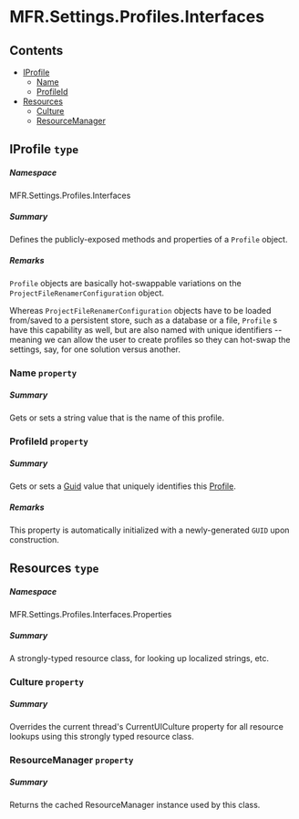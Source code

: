 <a name='assembly'></a>
# MFR.Settings.Profiles.Interfaces

## Contents

- [IProfile](#T-MFR-Settings-Profiles-Interfaces-IProfile 'MFR.Settings.Profiles.Interfaces.IProfile')
  - [Name](#P-MFR-Settings-Profiles-Interfaces-IProfile-Name 'MFR.Settings.Profiles.Interfaces.IProfile.Name')
  - [ProfileId](#P-MFR-Settings-Profiles-Interfaces-IProfile-ProfileId 'MFR.Settings.Profiles.Interfaces.IProfile.ProfileId')
- [Resources](#T-MFR-Settings-Profiles-Interfaces-Properties-Resources 'MFR.Settings.Profiles.Interfaces.Properties.Resources')
  - [Culture](#P-MFR-Settings-Profiles-Interfaces-Properties-Resources-Culture 'MFR.Settings.Profiles.Interfaces.Properties.Resources.Culture')
  - [ResourceManager](#P-MFR-Settings-Profiles-Interfaces-Properties-Resources-ResourceManager 'MFR.Settings.Profiles.Interfaces.Properties.Resources.ResourceManager')

<a name='T-MFR-Settings-Profiles-Interfaces-IProfile'></a>
## IProfile `type`

##### Namespace

MFR.Settings.Profiles.Interfaces

##### Summary

Defines the publicly-exposed methods and properties of a `Profile` object.

##### Remarks

`Profile` objects are basically hot-swappable variations on the
`ProjectFileRenamerConfiguration` object.



Whereas `ProjectFileRenamerConfiguration` objects have to be loaded from/saved to a
persistent store, such as a database or a file, `Profile` s have
this capability as well, but are also named with unique identifiers --
meaning we can allow the user to create profiles so they can hot-swap
the settings, say, for one solution versus another.

<a name='P-MFR-Settings-Profiles-Interfaces-IProfile-Name'></a>
### Name `property`

##### Summary

Gets or sets a string value that is the name of this profile.

<a name='P-MFR-Settings-Profiles-Interfaces-IProfile-ProfileId'></a>
### ProfileId `property`

##### Summary

Gets or sets a [Guid](http://msdn.microsoft.com/query/dev14.query?appId=Dev14IDEF1&l=EN-US&k=k:System.Guid 'System.Guid') value that uniquely identifies
this [Profile](#T-MFR-Settings-Profiles-Profile 'MFR.Settings.Profiles.Profile').

##### Remarks

This property is automatically initialized with a newly-generated
`GUID` upon construction.

<a name='T-MFR-Settings-Profiles-Interfaces-Properties-Resources'></a>
## Resources `type`

##### Namespace

MFR.Settings.Profiles.Interfaces.Properties

##### Summary

A strongly-typed resource class, for looking up localized strings, etc.

<a name='P-MFR-Settings-Profiles-Interfaces-Properties-Resources-Culture'></a>
### Culture `property`

##### Summary

Overrides the current thread's CurrentUICulture property for all
  resource lookups using this strongly typed resource class.

<a name='P-MFR-Settings-Profiles-Interfaces-Properties-Resources-ResourceManager'></a>
### ResourceManager `property`

##### Summary

Returns the cached ResourceManager instance used by this class.
